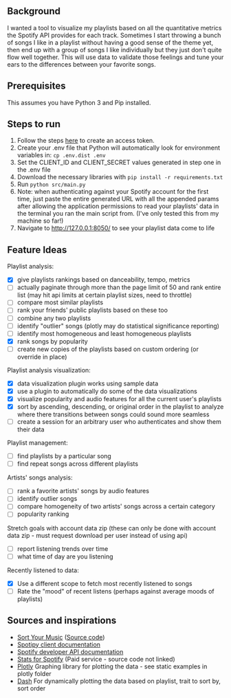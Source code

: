 ## Background

I wanted a tool to visualize my playlists based on all the quantitative metrics the Spotify API provides for each track.  Sometimes I start throwing a bunch of songs I like in a playlist without having a good sense of the theme yet, then end up with a group of songs I like individually but they just don't quite flow well together.  This will use data to validate those feelings and tune your ears to the differences between your favorite songs.

## Prerequisites

This assumes you have Python 3 and Pip installed.

## Steps to run

1. Follow the steps [here](https://developer.spotify.com/documentation/web-api/tutorials/getting-started) to create an access token.
2. Create your .env file that Python will automatically look for environment variables in: `cp .env.dist .env`
3. Set the CLIENT_ID and CLIENT_SECRET values generated in step one in the .env file
4. Download the necessary libraries with `pip install -r requirements.txt`
5. Run `python src/main.py`
6. Note: when authenticating against your Spotify account for the first time, just paste the entire generated URL with all the appended params after allowing the application permissions to read your playlists' data in the terminal you ran the main script from.  (I've only tested this from my machine so far!)
7. Navigate to http://127.0.0.1:8050/ to see your playlist data come to life

## Feature Ideas

Playlist analysis:

- [x] give playlists rankings based on danceability, tempo, metrics
- [ ] actually paginate through more than the page limit of 50 and rank entire list (may hit api limits at certain playlist sizes, need to throttle)
- [ ] compare most similar playlists
- [ ] rank your friends' public playlists based on these too
- [ ] combine any two playlists
- [ ] identify "outlier" songs (plotly may do statistical significance reporting)
- [ ] identify most homogeneous and least homogeneous playlists
- [x] rank songs by popularity
- [ ] create new copies of the playlists based on custom ordering (or override in place)

Playlist analysis visualization:

- [x] data visualization plugin works using sample data
- [x] use a plugin to automatically do some of the data visualizations
- [x] visualize popularity and audio features for all the current user's playlists
- [x] sort by ascending, descending, or original order in the playlist to analyze where there transitions between songs could sound more seamless
- [ ] create a session for an arbitrary user who authenticates and show them their data

Playlist management:

- [ ] find playlists by a particular song
- [ ] find repeat songs across different playlists

Artists' songs analysis:

- [ ] rank a favorite artists' songs by audio features
- [ ] identify outlier songs
- [ ] compare homogeneity of two artists' songs across a certain category
- [ ] popularity ranking

Stretch goals with account data zip  (these can only be done with account data zip - must request download per user instead of using api)

- [ ] report listening trends over time
- [ ] what time of day are you listening

Recently listened to data:

- [x] Use a different scope to fetch most recently listened to songs
- [ ] Rate the "mood" of recent listens (perhaps against average moods of playlists)

## Sources and inspirations

- [Sort Your Music](http://sortyourmusic.playlistmachinery.com) ([Source code](https://github.com/plamere/SortYourMusic/tree/master))
- [Spotipy client documentation](https://spotipy.readthedocs.io/en/2.22.1/)
- [Spotify developer API documentation](https://developer.spotify.com/documentation/web-api)
- [Stats for Spotify](https://www.statsforspotify.com/) (Paid service - source code not linked)
- [Plotly](https://plotly.com/python/graph-objects/) Graphing library for plotting the data - see static examples in plotly folder
- [Dash](https://dash.plotly.com/) For dynamically plotting the data based on playlist, trait to sort by, sort order
